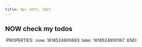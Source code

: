 ```yaml
---
title: Apr 16th, 2021
---
```


## NOW check my todos
:PROPERTIES:
:now: 1618524900693
:later: 1618524900167
:END:
##

